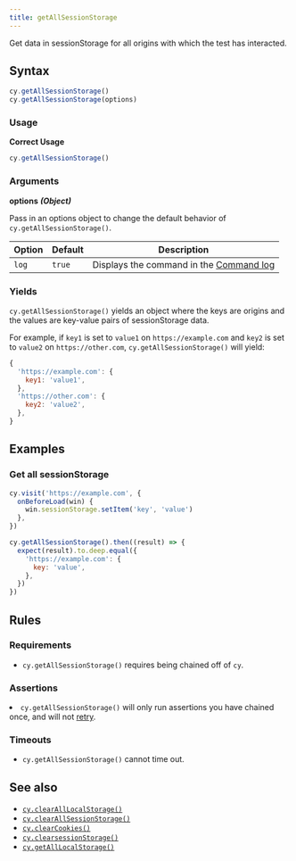 ```yaml
---
title: getAllSessionStorage
---
```


Get data in sessionStorage for all origins with which the test has interacted.

## Syntax

```javascript
cy.getAllSessionStorage()
cy.getAllSessionStorage(options)
```

### Usage

**<Icon name="check-circle" color="green"></Icon> Correct Usage**

```javascript
cy.getAllSessionStorage()
```

### Arguments

**<Icon name="angle-right"></Icon> options** **_(Object)_**

Pass in an options object to change the default behavior of
`cy.getAllSessionStorage()`.

| Option | Default | Description                                                                              |
| ------ | ------- | ---------------------------------------------------------------------------------------- |
| `log`  | `true`  | Displays the command in the [Command log](/guides/core-concepts/cypress-app#Command-Log) |

### Yields [<Icon name="question-circle"/>](/guides/core-concepts/introduction-to-cypress#Subject-Management)

`cy.getAllSessionStorage()` yields an object where the keys are origins and the
values are key-value pairs of sessionStorage data.

For example, if `key1` is set to `value1` on `https://example.com` and `key2` is
set to `value2` on `https://other.com`, `cy.getAllSessionStorage()` will yield:

```js
{
  'https://example.com': {
    key1: 'value1',
  },
  'https://other.com': {
    key2: 'value2',
  },
}
```

## Examples

### Get all sessionStorage

```javascript
cy.visit('https://example.com', {
  onBeforeLoad(win) {
    win.sessionStorage.setItem('key', 'value')
  },
})

cy.getAllSessionStorage().then((result) => {
  expect(result).to.deep.equal({
    'https://example.com': {
      key: 'value',
    },
  })
})
```

## Rules

### Requirements [<Icon name="question-circle"/>](/guides/core-concepts/introduction-to-cypress#Chains-of-Commands)

- `cy.getAllSessionStorage()` requires being chained off of `cy`.

### Assertions [<Icon name="question-circle"/>](/guides/core-concepts/introduction-to-cypress#Assertions)

<List><li>`cy.getAllSessionStorage()` will only run assertions you have chained
once, and will not [retry](/guides/core-concepts/retry-ability).</li></List>

### Timeouts [<Icon name="question-circle"/>](/guides/core-concepts/introduction-to-cypress#Timeouts)

- `cy.getAllSessionStorage()` cannot time out.

## See also

- [`cy.clearAllLocalStorage()`](/api/commands/clearalllocalstorage)
- [`cy.clearAllSessionStorage()`](/api/commands/clearallsessionstorage)
- [`cy.clearCookies()`](/api/commands/clearcookies)
- [`cy.clearsessionStorage()`](/api/commands/clearsessionStorage)
- [`cy.getAllLocalStorage()`](/api/commands/getalllocalstorage)
